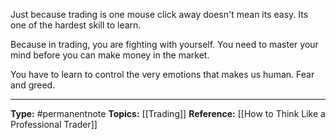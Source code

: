 ---
---
Just because trading is one mouse click away doesn't mean its easy. Its one of the hardest skill to learn. 

Because in trading, you are fighting with yourself. You need to master your mind before you can make money in the market.

You have to learn to control the very emotions that makes us human. Fear and greed. 

----
**Type:** #permanentnote 
**Topics:** [[Trading]]
**Reference:** [[How to Think Like  a Professional Trader]] 

